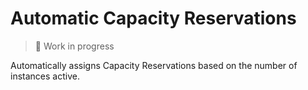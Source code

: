 # Automatic Capacity Reservations

> :construction: Work in progress

Automatically assigns Capacity Reservations based on the number of instances active.
